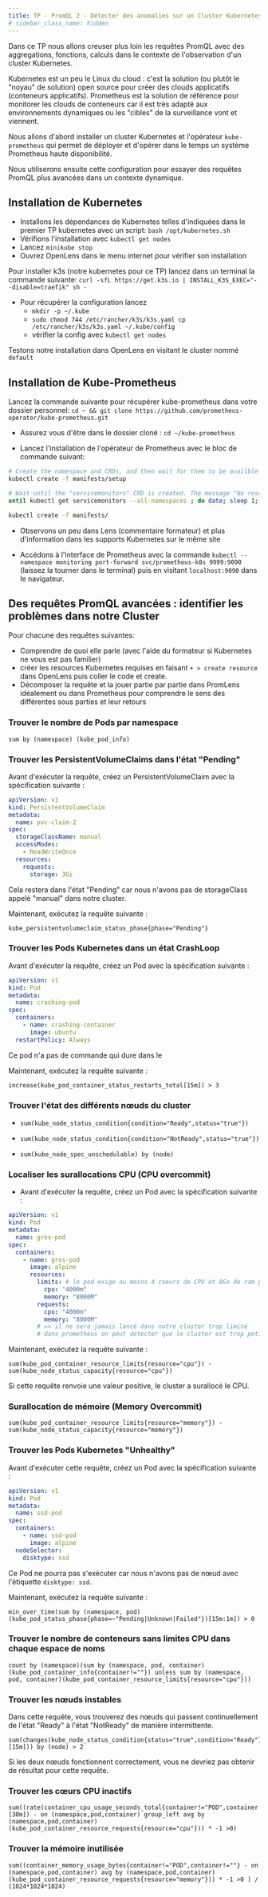 ```yaml
---
title: TP - PromQL 2 - Détecter des anomalies sur un Cluster Kubernetes
# sidebar_class_name: hidden
---
```


Dans ce TP nous allons creuser plus loin les requêtes PromQL avec des aggregations, fonctions, calculs dans le contexte de l'observation d'un cluster Kubernetes.

Kubernetes est un peu le Linux du cloud : c'est la solution (ou plutôt le "noyau" de solution) open source pour créer des clouds applicatifs (conteneurs applicatifs). Prometheus est la solution de référence pour monitorer les clouds de conteneurs car il est très adapté aux environnements dynamiques ou les "cibles" de la surveillance vont et viennent.

Nous allons d'abord installer un cluster Kubernetes et l'opérateur `kube-prometheus` qui permet de déployer et d'opérer dans le temps un système Prometheus haute disponibilité.

Nous utiliserons ensuite cette configuration pour essayer des requêtes PromQL plus avancées dans un contexte dynamique.

## Installation de Kubernetes

- Installons les dépendances de Kubernetes telles d'indiquées dans le premier TP kubernetes avec un script: `bash /opt/kubernetes.sh`
- Vérifions l'installation avec `kubectl get nodes`
- Lancez `minikube stop`
- Ouvrez OpenLens dans le menu internet pour vérifier son installation

Pour installer k3s (notre kubernetes pour ce TP) lancez dans un terminal la commande suivante: `curl -sfL https://get.k3s.io | INSTALL_K3S_EXEC="--disable=traefik" sh - `


- Pour récupérer la configuration lancez
  - `mkdir -p ~/.kube`
  - `sudo chmod 744 /etc/rancher/k3s/k3s.yaml cp /etc/rancher/k3s/k3s.yaml ~/.kube/config`
  - vérifier la config avec `kubectl get nodes`

Testons notre installation dans OpenLens en visitant le cluster nommé `default`

## Installation de Kube-Prometheus

Lancez la commande suivante pour récupérer kube-prometheus dans votre dossier personnel: `cd ~ && git clone https://github.com/prometheus-operator/kube-prometheus.git`

- Assurez vous d'être dans le dossier cloné : `cd ~/kube-prometheus`

- Lancez l'installation de l'opérateur de Prometheus avec le bloc de commande suivant:

```bash
# Create the namespace and CRDs, and then wait for them to be availble before creating the remaining resources
kubectl create -f manifests/setup

# Wait until the "servicemonitors" CRD is created. The message "No resources found" means success in this context.
until kubectl get servicemonitors --all-namespaces ; do date; sleep 1; echo ""; done

kubectl create -f manifests/
```

- Observons un peu dans Lens (commentaire formateur) et plus d'information dans les supports Kubernetes sur le même site

- Accédons à l'interface de Prometheus avec la commande `kubectl --namespace monitoring port-forward svc/prometheus-k8s 9999:9090` (laissez la tourner dans le terminal) puis en visitant `localhost:9090` dans le navigateur.

## Des requêtes PromQL avancées : identifier les problèmes dans notre Cluster

Pour chacune des requêtes suivantes:

- Comprendre de quoi elle parle (avec l'aide du formateur si Kubernetes ne vous est pas familier)
- créer les resources Kubernetes requises en faisant `+ > create resource` dans OpenLens puis coller le code et create.
- Décomposer la requête et la jouer partie par partie dans PromLens idéalement ou dans Prometheus pour comprendre le sens des différentes sous parties et leur retours


### Trouver le nombre de Pods par namespace

```promQL
sum by (namespace) (kube_pod_info)
```

### Trouver les PersistentVolumeClaims dans l'état "Pending"

Avant d'exécuter la requête, créez un PersistentVolumeClaim avec la spécification suivante :

```yaml
apiVersion: v1
kind: PersistentVolumeClaim
metadata:
  name: pvc-claim-2
spec:
  storageClassName: manual
  accessModes:
    - ReadWriteOnce
  resources:
    requests:
      storage: 3Gi
```

Cela restera dans l'état "Pending" car nous n'avons pas de storageClass appelé "manual" dans notre cluster.

Maintenant, exécutez la requête suivante :

```promQL
kube_persistentvolumeclaim_status_phase{phase="Pending"}
```

### Trouver les Pods Kubernetes dans un état CrashLoop

Avant d'exécuter la requête, créez un Pod avec la spécification suivante :

```yaml
apiVersion: v1
kind: Pod
metadata:
  name: crashing-pod
spec:
  containers:
    - name: crashing-container
      image: ubuntu
  restartPolicy: Always
```

Ce pod n'a pas de commande qui dure dans le 

Maintenant, exécutez la requête suivante :

```promQL
increase(kube_pod_container_status_restarts_total[15m]) > 3
```

### Trouver l'état des différents nœuds du cluster

- `sum(kube_node_status_condition{condition="Ready",status="true"})`

- `sum(kube_node_status_condition{condition="NotReady",status="true"})`

- `sum(kube_node_spec_unschedulable) by (node)`

### Localiser les surallocations CPU (CPU overcommit)

- Avant d'exécuter la requête, créez un Pod avec la spécification suivante :

```yaml
apiVersion: v1
kind: Pod
metadata:
  name: gros-pod
spec:
  containers:
    - name: gros-pod
      image: alpine
      resources:
        limits: # le pod exige au moins 4 coeurs de CPU et 8Go de ram pour fonctionner
          cpu: "4000m"
          memory: "8000M"
        requests:
          cpu: "4000m"
          memory: "8000M"
        # => il ne sera jamais lancé dans notre cluster trop limité
        # dans prometheus on peut détecter que le cluster est trop petit pour les application demandées (resource overcommitment)
```

Maintenant, exécutez la requête suivante :

```promQL
sum(kube_pod_container_resource_limits{resource="cpu"}) - sum(kube_node_status_capacity{resource="cpu"})
```

Si cette requête renvoie une valeur positive, le cluster a surallocé le CPU.

### Surallocation de mémoire (Memory Overcommit)

```promQL
sum(kube_pod_container_resource_limits{resource="memory"}) - sum(kube_node_status_capacity{resource="memory"})
```

### Trouver les Pods Kubernetes "Unhealthy"

Avant d'exécuter cette requête, créez un Pod avec la spécification suivante :

```yaml
apiVersion: v1
kind: Pod
metadata:
  name: ssd-pod 
spec:
  containers:
    - name: ssd-pod
      image: alpine
  nodeSelector:
    disktype: ssd
```

Ce Pod ne pourra pas s'exécuter car nous n'avons pas de nœud avec l'étiquette `disktype: ssd`.

Maintenant, exécutez la requête suivante :

```promQL
min_over_time(sum by (namespace, pod) (kube_pod_status_phase{phase=~"Pending|Unknown|Failed"})[15m:1m]) > 0
```

### Trouver le nombre de conteneurs sans limites CPU dans chaque espace de noms

```promQL
count by (namespace)(sum by (namespace, pod, container)(kube_pod_container_info{container!=""}) unless sum by (namespace, pod, container)(kube_pod_container_resource_limits{resource="cpu"}))
```

### Trouver les nœuds instables

Dans cette requête, vous trouverez des nœuds qui passent continuellement de l'état "Ready" à l'état "NotReady" de manière intermittente.

```promQL
sum(changes(kube_node_status_condition{status="true",condition="Ready"}[15m])) by (node) > 2
```

Si les deux nœuds fonctionnent correctement, vous ne devriez pas obtenir de résultat pour cette requête.

### Trouver les cœurs CPU inactifs

```promQL
sum((rate(container_cpu_usage_seconds_total{container!="POD",container!=""}[30m]) - on (namespace,pod,container) group_left avg by (namespace,pod,container)(kube_pod_container_resource_requests{resource="cpu"})) * -1 >0)
```

### Trouver la mémoire inutilisée

```promQL
sum((container_memory_usage_bytes{container!="POD",container!=""} - on (namespace,pod,container) avg by (namespace,pod,container)(kube_pod_container_resource_requests{resource="memory"})) * -1 >0 ) / (1024*1024*1024)
```




